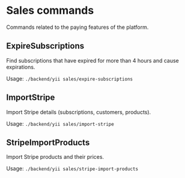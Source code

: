# Sales commands
Commands related to the paying features of the platform.

## ExpireSubscriptions
Find subscriptions that have expired for more than 4 hours and cause expirations.

Usage: `./backend/yii sales/expire-subscriptions`

## ImportStripe
Import Stripe details (subscriptions, customers, products).

Usage: `./backend/yii sales/import-stripe`

## StripeImportProducts
Import Stripe products and their prices.

Usage: `./backend/yii sales/stripe-import-products`

